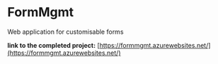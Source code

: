 # FormMgmt
Web application for customisable forms

**link to the completed project:** [https://formmgmt.azurewebsites.net/](https://formmgmt.azurewebsites.net/)

